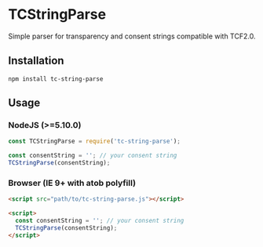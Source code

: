 # TCStringParse

Simple parser for transparency and consent strings compatible with TCF2.0.

## Installation

`npm install tc-string-parse`

## Usage

### NodeJS (>=5.10.0)

```js
const TCStringParse = require('tc-string-parse');

const consentString = ''; // your consent string
TCStringParse(consentString);
```

### Browser (IE 9+ with atob polyfill)

```html
<script src="path/to/tc-string-parse.js"></script>

<script>
  const consentString = ''; // your consent string
  TCStringParse(consentString);
</script>
```
